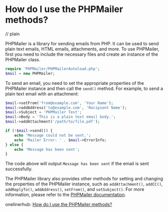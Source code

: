 # How do I use the PHPMailer methods?
// plain

PHPMailer is a library for sending emails from PHP. It can be used to send plain text emails, HTML emails, attachments, and more. To use PHPMailer, first you need to include the necessary files and create an instance of the PHPMailer class.

```php
require 'PHPMailer/PHPMailerAutoload.php';
$mail = new PHPMailer;
```

To send an email, you need to set the appropriate properties of the PHPMailer instance and then call the `send()` method. For example, to send a plain text email with an attachment:

```php
$mail->setFrom('from@example.com', 'Your Name');
$mail->addAddress('to@example.com', 'Recipient Name');
$mail->Subject = 'PHPMailer Test';
$mail->Body = 'This is a plain text email body.';
$mail->addAttachment('/path/to/file.pdf');

if (!$mail->send()) {
    echo 'Message could not be sent.';
    echo 'Mailer Error: ' . $mail->ErrorInfo;
} else {
    echo 'Message has been sent';
}
```

The code above will output `Message has been sent` if the email is sent successfully.

The PHPMailer library also provides other methods for setting and changing the properties of the PHPMailer instance, such as `addAttachment()`, `addCC()`, `addReplyTo()`, `addAddress()`, `setFrom()`, and `setSubject()`. For more information, please refer to the [PHPMailer documentation](https://github.com/PHPMailer/PHPMailer/tree/master/docs).

onelinerhub: [How do I use the PHPMailer methods?](https://onelinerhub.com/phpmailer/how-do-i-use-the-phpmailer-methods)